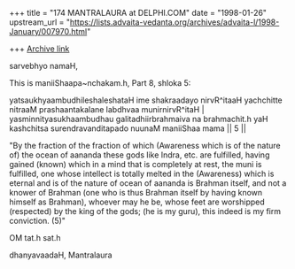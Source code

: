 +++
title = "174 MANTRALAURA at DELPHI.COM"
date = "1998-01-26"
upstream_url = "https://lists.advaita-vedanta.org/archives/advaita-l/1998-January/007970.html"

+++
[Archive link](https://lists.advaita-vedanta.org/archives/advaita-l/1998-January/007970.html)

sarvebhyo namaH,

  This is maniiShaapa~nchakam.h, Part 8,
shloka 5:

  yatsaukhyaambudhileshaleshataH ime
shakraadayo nirvR^itaaH
  yachchitte nitraaM prashaantakalane
labdhvaa munirnirvR^itaH |
  yasminnityasukhaambudhau galitadhiirbrahmaiva
na brahmachit.h
  yaH kashchitsa surendravanditapado nuunaM
maniiShaa mama || 5 ||

  "By the fraction of the fraction of which
(Awareness which is of the nature of) the
ocean of aananda these gods like Indra, etc.
are fulfilled, having gained (known) which in
a mind that is completely at rest, the muni
is fulfilled, one whose intellect is totally
melted in the (Awareness) which is eternal
and is of the nature of ocean of aananda is
Brahman itself, and not a knower of Brahman
(one who is thus Brahman itself by having
known himself as Brahman), whoever may he
be, whose feet are worshipped (respected) by
the king of the gods; (he is my guru), this
indeed is my firm conviction. (5)"

OM tat.h sat.h

dhanyavaadaH,
  Mantralaura


